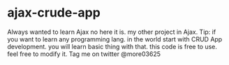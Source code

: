 # ajax-crude-app
Always wanted to learn Ajax no here it is. my other project in Ajax. Tip: if you want to learn any programming lang. in the world start with CRUD App development. you will learn basic thing with that.  this code is free to use. feel free to modify it. Tag me on twitter @more03625
